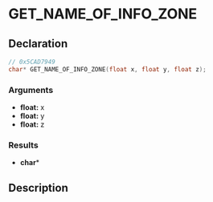 # GET_NAME_OF_INFO_ZONE

## Declaration
```cpp
// 0x5CAD7949
char* GET_NAME_OF_INFO_ZONE(float x, float y, float z);
```

### Arguments
- **float:** x
- **float:** y
- **float:** z

### Results
- **char***

## Description
